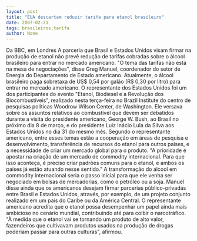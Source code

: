 ```yaml
---
layout: post
title: "EUA descartam reduzir tarifa para etanol brasileiro"
date: 2007-02-21
tags: brasileiros,tarifa
author: None
---
```


Da BBC, em Londres
A parceria que Brasil e Estados Unidos visam firmar na produção de etanol não prevê redução de tarifas cobradas sobre o álcool brasileiro para entrar no mercado americano.
\"O tema das tarifas não está na mesa de negociações\", disse Greg Manuel, coordenador do setor de Energia do Departamento de Estado americano. Atualmente, o álcool brasileiro paga sobretaxa de US$ 0,54 por galão (R$ 0,30 por litro) para entrar no mercado americano.
O representante dos Estados Unidos foi um dos participantes do evento \"Etanol, Biodiesel e a Revolução dos Biocombustíveis\", realizado nesta terça-feira no Brazil Institute do centro de pesquisas políticas Woodrow Wilson Center, de Washington.
Ele versava sobre os assuntos relativos ao combustível que devem ser debatidos durante a visita do presidente americano, George W. Bush, ao Brasil no próximo dia 8 de março, e do presidente Luiz Inácio Lula da Silva aos Estados Unidos no dia 31 do mesmo mês.
Segundo o representante americano, entre esses temas estão a cooperação em áreas de pesquisa e desenvolvimento, transferência de recursos do etanol para outros países, e a necessidade de criar um mercado global para o produto.
\"A prioridade é apostar na criação de um mercado de commodity internacional. Para que isso aconteça, é preciso criar padrões comuns para o etanol, e ambos os países já estão atuando nesse sentido.\"
A transformação do álcool em commodity internacional seria o passo inicial para que ele venha ser negociado em bolsas de mercadorias, como o petróleo ou a soja.
Manuel disse ainda que os americanos desejam firmar parcerias público-privadas entre Brasil e Estados Unidos, através, por exemplo, de um projeto conjunto realizado em um país do Caribe ou da América Central.
O representante americano acredita que o etanol possa desempenhar um papel ainda mais ambicioso no cenário mundial, contribuindo até para coibir o narcotráfico.
\"À medida que o etanol vai se tornando um produto de alto valor, fazendeiros que cultivavam produtos usados na produção de drogas poderiam passar para outras culturas\", afirmou. 